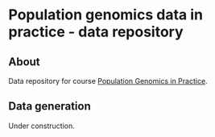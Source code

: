 # Population genomics data in practice - data repository

## About

Data repository for course  [Population Genomics in
Practice](https://github.com/NBISweden/workshop-pgip).

## Data generation

Under construction.
